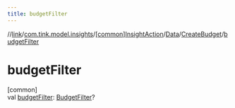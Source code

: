 ```yaml
---
title: budgetFilter
---
```

//[link](../../../../../index.html)/[com.tink.model.insights](../../../index.html)/[[common]InsightAction](../../index.html)/[Data](../index.html)/[CreateBudget](index.html)/[budgetFilter](budget-filter.html)



# budgetFilter



[common]\
val [budgetFilter](budget-filter.html): [BudgetFilter](../../../../com.tink.model.budget/index.html#-2018963458%2FClasslikes%2F-1713223439)?




